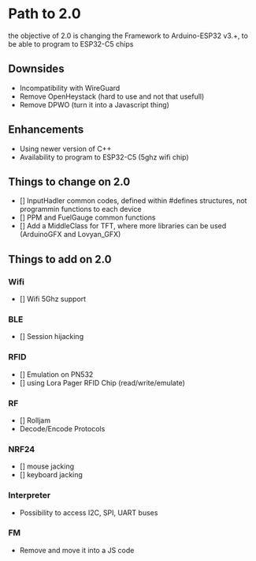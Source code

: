 # Path to 2.0

the objective of 2.0 is changing the Framework to Arduino-ESP32 v3.+, to be able to program to ESP32-C5 chips

## Downsides
- Incompatibility with WireGuard
- Remove OpenHeystack (hard to use and not that usefull)
- Remove DPWO (turn it into a Javascript thing)

## Enhancements
- Using newer version of C++
- Availability to program to ESP32-C5 (5ghz wifi chip)

## Things to change on 2.0
- [] InputHadler common codes, defined within #defines structures, not programmin functions to each device
- [] PPM and FuelGauge common functions
- [] Add a MiddleClass for TFT, where more libraries can be used (ArduinoGFX and Lovyan_GFX)


## Things to add on 2.0

### Wifi
 - [] Wifi 5Ghz support

### BLE
 - [] Session hijacking

### RFID
 - [] Emulation on PN532
 - [] using Lora Pager RFID Chip (read/write/emulate)

### RF
 - [] Rolljam
 - Decode/Encode Protocols

### NRF24
 - [] mouse jacking
 - [] keyboard jacking

### Interpreter
- Possibility to access I2C, SPI, UART buses

### FM
 - Remove and move it into a JS code



